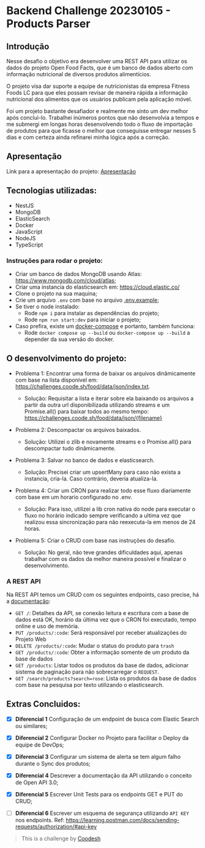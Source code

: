 # Backend Challenge 20230105 - Products Parser

## Introdução

Nesse desafio o objetivo era desenvolver uma REST API para utilizar os dados do projeto Open Food Facts, que é um banco de dados aberto com informação nutricional de diversos produtos alimentícios.

O projeto visa dar suporte a equipe de nutricionistas da empresa Fitness Foods LC para que eles possam revisar de maneira rápida a informação nutricional dos alimentos que os usuários publicam pela aplicação móvel.

Foi um projeto bastante desafiador e realmente me sinto um dev melhor após conclui-lo. Trabalhei inúmeros pontos que não desenvolvia a tempos e me submergi em longas horas desenvolvendo todo o fluxo de importação de produtos para que ficasse o melhor que conseguisse entregar nesses 5 dias e com certeza ainda refinarei minha lógica após a correção.

## Apresentação

Link para a apresentação do projeto: [Apresentação](https://drive.google.com/file/d/1yUNOgMH3BDWbbmptXVJQor2K9X6RlThB/view?usp=drivesdk)

## Tecnologias utilizadas:

- NestJS
- MongoDB
- ElasticSearch
- Docker
- JavaScript
- NodeJS
- TypeScript

### Instruções para rodar o projeto:
- Criar um banco de dados MongoDB usando Atlas: https://www.mongodb.com/cloud/atlas;
- Criar uma instancia do elasticsearch em: https://cloud.elastic.co/
- Clone o projeto na sua maquina;
- Crie um arquivo `.env` com base no arquivo [.env.example](./.env.example);
- Se tiver o node instalado:
  - Rode `npm i` para instalar as dependências do projeto;
  - Rode `npm run start:dev` para iniciar o projeto;
- Caso prefira, existe um [docker-compose](./docker-compose.yml) e portanto, também funciona:
  - Rode `docker compose up --build` ou `docker-compose up --build` a depender da sua versão do docker.

## O desenvolvimento do projeto:

- Problema 1: Encontrar uma forma de baixar os arquivos dinâmicamente com base na lista disponível em: https://challenges.coode.sh/food/data/json/index.txt.
  - Solução: Requisitar a lista e iterar sobre ela baixando os arquivos a partir da outra url disponibilizada utilizando streams e um Promise.all() para baixar todos ao mesmo tempo: https://challenges.coode.sh/food/data/json/{filename}

- Problema 2: Descompactar os arquivos baixados.
  - Solução: Utilizei o zlib e novamente streams e o Promise.all() para descompactar tudo dinâmicamente.

- Problema 3: Salvar no banco de dados e elasticsearch.
  - Solução: Precisei criar um upsertMany para caso não exista a instancia, cria-la. Caso contrário, deveria atualiza-la.

- Problema 4: Criar um CRON para realizar todo esse fluxo diariamente com base em um horario configurado no .env.
  - Solução: Para isso, utilizei a lib cron nativa do node para executar o fluxo no horário indicado sempre verificando a ultima vez que realizou essa sincronização para não reexecuta-la em menos de 24 horas.

- Problema 5: Criar o CRUD com base nas instruções do desafio.
  - Solução: No geral, não teve grandes dificuldades aqui, apenas trabalhar com os dados da melhor maneira possível e finalizar o desenvolvimento.

### A REST API

Na REST API temos um CRUD com os seguintes endpoints, caso precise, há a [documentação](http://localhost:3000/api):

- `GET /`: Detalhes da API, se conexão leitura e escritura com a base de dados está OK, horário da última vez que o CRON foi executado, tempo online e uso de memória.
- `PUT /products/:code`: Será responsável por receber atualizações do Projeto Web
- `DELETE /products/:code`: Mudar o status do produto para `trash`
- `GET /products/:code`: Obter a informação somente de um produto da base de dados
- `GET /products`: Listar todos os produtos da base de dados, adicionar sistema de paginação para não sobrecarregar o `REQUEST`.
- `GET /search/products?search=rose`: Lista os produtos da base de dados com base na pesquisa por texto utilizando o elasticsearch.

## Extras Concluidos:

- [x] **Diferencial 1** Configuração de um endpoint de busca com Elastic Search ou similares;
- [x] **Diferencial 2** Configurar Docker no Projeto para facilitar o Deploy da equipe de DevOps;
- [x] **Diferencial 3** Configurar um sistema de alerta se tem algum falho durante o Sync dos produtos;
- [x] **Diferencial 4** Descrever a documentação da API utilizando o conceito de Open API 3.0;
- [x] **Diferencial 5** Escrever Unit Tests para os endpoints GET e PUT do CRUD;
- [ ] **Diferencial 6** Escrever um esquema de segurança utilizando `API KEY` nos endpoints. Ref: https://learning.postman.com/docs/sending-requests/authorization/#api-key


>  This is a challenge by [Coodesh](https://coodesh.com/)